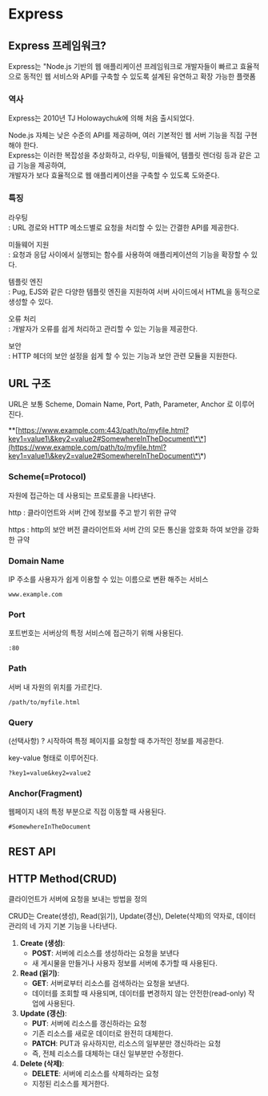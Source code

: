 # Express

## Express 프레임워크?

Express는 "Node.js 기반의 웹 애플리케이션 프레임워크로 개발자들이 빠르고 효율적으로 동적인 웹 서비스와 API를 구축할 수 있도록 설계된 유연하고 확장 가능한 플랫폼

### 역사

Express는 2010년 TJ Holowaychuk에 의해 처음 출시되었다.

Node.js 자체는 낮은 수준의 API를 제공하며, 여러 기본적인 웹 서버 기능을 직접 구현 해야 한다.   
Express는 이러한 복잡성을 추상화하고, 라우팅, 미들웨어, 템플릿 렌더링 등과 같은 고급 기능을 제공하여,   
개발자가 보다 효율적으로 웹 애플리케이션을 구축할 수 있도록 도와준다.

### 특징

라우팅  
: URL 경로와 HTTP 메소드별로 요청을 처리할 수 있는 간결한 API를 제공한다.

미들웨어 지원  
: 요청과 응답 사이에서 실행되는 함수를 사용하여 애플리케이션의 기능을 확장할 수 있다.  

템플릿 엔진  
: Pug, EJS와 같은 다양한 템플릿 엔진을 지원하여 서버 사이드에서 HTML을 동적으로 생성할 수 있다.  

오류 처리  
: 개발자가 오류를 쉽게 처리하고 관리할 수 있는 기능을 제공한다.

보안  
: HTTP 헤더의 보안 설정을 쉽게 할 수 있는 기능과 보안 관련 모듈을 지원한다.

## URL 구조

URL은 보통 Scheme, Domain Name, Port, Path, Parameter, Anchor 로 이루어진다.

\*\*[https://www.example.com:443/path/to/myfile.html?key1=value1\&key2=value2#SomewhereInTheDocument\*\*](https://www.example.com/path/to/myfile.html?key1=value1\&key2=value2#SomewhereInTheDocument\*\*)

### Scheme(=Protocol)

자원에 접근하는 데 사용되는 프로토콜을 나타낸다.

http : 클라이언트와 서버 간에 정보를 주고 받기 위한 규약

https : http의 보안 버전 클라이언트와 서버 간의 모든 통신을 암호화 하여 보안을 강화한 규약

### Domain Name

IP 주소를 사용자가 쉽게 이용할 수 있는 이름으로 변환 해주는 서비스

`www.example.com`

### Port

포트번호는 서버상의 특정 서비스에 접근하기 위해 사용된다.

`:80`

### Path

서버 내 자원의 위치를 가르킨다.

`/path/to/myfile.html`

### Query

(선택사항) ? 시작하여 특정 페이지를 요청할 때 추가적인 정보를 제공한다.

key-value 형태로 이루어진다.

`?key1=value&key2=value2`

### Anchor(Fragment)

웹페이지 내의 특정 부분으로 직접 이동할 때 사용된다.

`#SomewhereInTheDocument`

## REST API

## HTTP Method(CRUD)

클라이언트가 서버에 요청을 보내는 방법을 정의

CRUD는 Create(생성), Read(읽기), Update(갱신), Delete(삭제)의 약자로, 데이터 관리의 네 가지 기본 기능을 나타낸다.

1. **Create (생성)**:
   * **POST**: 서버에 리소스를 생성하라는 요청을 보낸다
   * 새 게시물을 만들거나 사용자 정보를 서버에 추가할 때 사용된다.
2. **Read (읽기)**:
   * **GET**: 서버로부터 리소스를 검색하라는 요청을 보낸다.
   * 데이터를 조회할 때 사용되며, 데이터를 변경하지 않는 안전한(read-only) 작업에 사용된다.
3. **Update (갱신)**:
   * **PUT**: 서버에 리소스를 갱신하라는 요청
   * 기존 리소스를 새로운 데이터로 완전히 대체한다.
   * **PATCH**: PUT과 유사하지만, 리소스의 일부분만 갱신하라는 요청
   * 즉, 전체 리소스를 대체하는 대신 일부분만 수정한다.
4. **Delete (삭제)**:
   * **DELETE**: 서버에 리소스를 삭제하라는 요청
   * 지정된 리소스를 제거한다.

